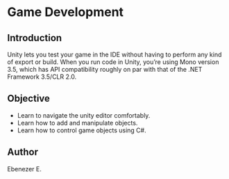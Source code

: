# Game Development
## Introduction
Unity lets you test your game in the IDE without having to perform any kind of export or build. When you run code in Unity, you’re using Mono version 3.5, which has API compatibility roughly on par with that of the .NET Framework 3.5/CLR 2.0.
## Objective
* Learn to navigate the unity editor comfortably.
* Learn how to add and manipulate objects.
* Learn how to control game objects using C#.
## Author
Ebenezer E.
